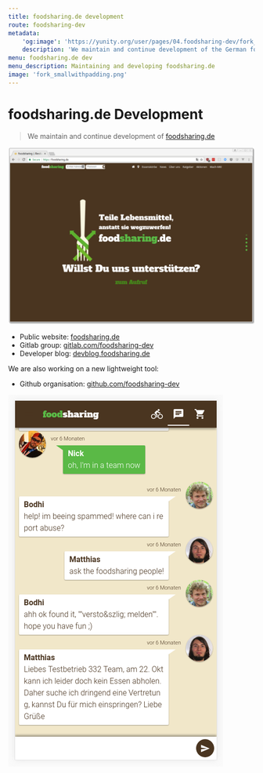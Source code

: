 ```yaml
---
title: foodsharing.de development
route: foodsharing-dev
metadata:
    'og:image': 'https://yunity.org/user/pages/04.foodsharing-dev/fork_smallwithpadding.png'
    description: 'We maintain and continue development of the German foodsharing platform, that enables people to save food from stores and share it unconditionally'
menu: foodsharing.de dev
menu_description: Maintaining and developing foodsharing.de
image: 'fork_smallwithpadding.png'
---
```


# foodsharing.de Development

> We maintain and continue development of [foodsharing.de](https://foodsharing.de?target=_blank)

![](fsdev.png)

* Public website: [foodsharing.de](https://foodsharing.de/?target=_blank)
* Gitlab group: [gitlab.com/foodsharing-dev](https://gitlab.com/foodsharing-dev?target=_blank)
* Developer blog: [devblog.foodsharing.de](https://devblog.foodsharing.de?target=_blank)

We are also working on a new lightweight tool:

* Github organisation: [github.com/foodsharing-dev](https://github.com/foodsharing-dev?target=_blank)

![](fsteamchat.png)